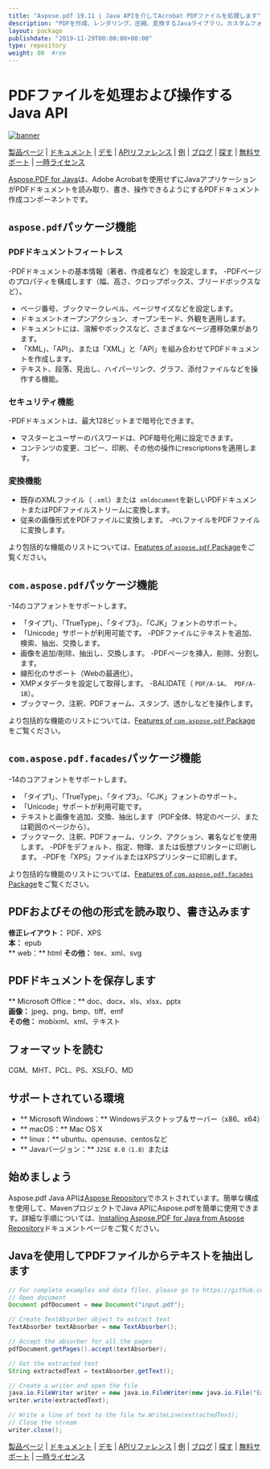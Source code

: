 ```yaml
---
title: "Aspose.pdf 19.11 | Java APIを介してAcrobat PDFファイルを処理します" 
description: "PDFを作成、レンダリング、圧縮、変換するJavaライブラリ。カスタムフォント、JavaScript、グラフ、ブックマーク、画像、エクスポート、注釈、フォーム、印刷をサポートします。" 
layout: package
publishdate: "2019-11-29T00:00:00+00:00"
type: repository
weight: 00	#rem
---
```


# PDFファイルを処理および操作するJava API
[![banner](../aspose_pdf-for-java-banner.png)](./)

[製品ページ](https://products.aspose.com/pdf/java) | [ドキュメント](https://docs.aspose.com/pdf/java/) | [デモ](https://products.aspose.app/pdf/family) | [APIリファレンス](https://apireference.aspose.com/pdf/java) | [例](https://github.com/aspose-pdf/Aspose.PDF-for-Java/tree/master/例) | [ブログ](https://blog.aspose.com/category/pdf/) | [探す](https://search.aspose.com/) | [無料サポート](https://forum.aspose.com/c/pdf) | [一時ライセンス](https://purchase.aspose.com/temporary-license)

[Aspose.PDF for Java](https://products.aspose.com/pdf/java)は、Adobe Acrobatを使用せずにJavaアプリケーションがPDFドキュメントを読み取り、書き、操作できるようにするPDFドキュメント作成コンポーネントです。

## `aspose.pdf`パッケージ機能

### PDFドキュメントフィートレス
-PDFドキュメントの基本情報（著者、作成者など）を設定します。
-PDFページのプロパティを構成します（幅、高さ、クロップボックス、ブリードボックスなど）。
 - ページ番号、ブックマークレベル、ページサイズなどを設定します。
 - ドキュメントオープンアクション、オープンモード、外観を適用します。
 - ドキュメントには、溶解やボックスなど、さまざまなページ遷移効果があります。
 - 「XML」、「API」、または「XML」と「API」を組み合わせてPDFドキュメントを作成します。
 - テキスト、段落、見出し、ハイパーリンク、グラフ、添付ファイルなどを操作する機能。

### セキュリティ機能
-PDFドキュメントは、最大128ビットまで暗号化できます。
 - マスターとユーザーのパスワードは、PDF暗号化用に設定できます。
 - コンテンツの変更、コピー、印刷、その他の操作にrescriptionsを適用します。

### 変換機能
 - 既存のXMLファイル（ `.xml`）または` xmldocument`を新しいPDFドキュメントまたはPDFファイルストリームに変換します。
 - 従来の画像形式をPDFファイルに変換します。
-`PCL`ファイルをPDFファイルに変換します。

より包括的な機能のリストについては、[Features of `aspose.pdf` Package](https://docs.aspose.com/pdf/java/features-of-aspose-pdf-package/)をご覧ください。

## `com.aspose.pdf`パッケージ機能
-14のコアフォントをサポートします。
 - 「タイプ1」、「TrueType」、「タイプ3」、「CJK」フォントのサポート。
 - 「Unicode」サポートが利用可能です。
-PDFファイルにテキストを追加、検索、抽出、交換します。
 - 画像を追加/削除、抽出し、交換します。
-PDFページを挿入、削除、分割します。
 - 線形化のサポート（Webの最適化）。
 -  XMPメタデータを設定して取得します。
-BALIDATE（ `PDF/A-1A`、` PDF/A-1B`）。
 - ブックマーク、注釈、PDFフォーム、スタンプ、透かしなどを操作します。

より包括的な機能のリストについては、[Features of `com.aspose.pdf` Package](https://docs.aspose.com/pdf/java/features-of-com-aspose-pdf-package/)をご覧ください。

## `com.aspose.pdf.facades`パッケージ機能
-14のコアフォントをサポートします。
 - 「タイプ1」、「TrueType」、「タイプ3」、「CJK」フォントのサポート。
 - 「Unicode」サポートが利用可能です。
 - テキストと画像を追加、交換、抽出します（PDF全体、特定のページ、または範囲のページから）。
 - ブックマーク、注釈、PDFフォーム、リンク、アクション、署名などを使用します。
-PDFをデフォルト、指定、物理、または仮想プリンターに印刷します。
-PDFを「XPS」ファイルまたはXPSプリンターに印刷します。

より包括的な機能のリストについては、[Features of `com.aspose.pdf.facades` Package](https://docs.aspose.com/pdf/java/features-of-com-aspose-pdf-facades-package/)をご覧ください。

## PDFおよびその他の形式を読み取り、書き込みます
**修正レイアウト：** PDF、XPS \
**本：** epub \
** web：** html
**その他：** tex、xml、svg

## PDFドキュメントを保存します
** Microsoft Office：** doc、docx、xls、xlsx、pptx \
**画像：** jpeg、png、bmp、tiff、emf \
**その他：** mobixml、xml、テキスト

## フォーマットを読む
CGM、MHT、PCL、PS、XSLFO、MD

## サポートされている環境
 -  ** Microsoft Windows：** Windowsデスクトップ＆サーバー（x86、x64）
 -  ** macOS：** Mac OS X
 -  ** linux：** ubuntu、opensuse、centosなど
 -  ** Javaバージョン：** `J2SE 8.0（1.8）`または

## 始めましょう

Aspose.pdf Java APIは[Aspose Repository](https://releases.aspose.com/pdf/java/)でホストされています。簡単な構成を使用して、MavenプロジェクトでJava APIにAspose.pdfを簡単に使用できます。詳細な手順については、[Installing Aspose.PDF for Java from Aspose Repository](https://docs.aspose.com/pdf/java/installation/)ドキュメントページをご覧ください。

## Javaを使用してPDFファイルからテキストを抽出します

```java
// For complete examples and data files, please go to https://github.com/aspose-pdf/Aspose.Pdf-for-Java
// Open document
Document pdfDocument = new Document("input.pdf");

// Create TextAbsorber object to extract text
TextAbsorber textAbsorber = new TextAbsorber();

// Accept the absorber for all the pages
pdfDocument.getPages().accept(textAbsorber);

// Get the extracted text
String extractedText = textAbsorber.getText();

// Create a writer and open the file
java.io.FileWriter writer = new java.io.FileWriter(new java.io.File("Extracted_text.txt"));
writer.write(extractedText);

// Write a line of text to the file tw.WriteLine(extractedText);
// Close the stream
writer.close();
```

[製品ページ](https://products.aspose.com/pdf/java) | [ドキュメント](https://docs.aspose.com/pdf/java/) | [デモ](https://products.aspose.app/pdf/family) | [APIリファレンス](https://apireference.aspose.com/pdf/java) | [例](https://github.com/aspose-pdf/Aspose.PDF-for-Java/tree/master/例) | [ブログ](https://blog.aspose.com/category/pdf/) | [探す](https://search.aspose.com/) | [無料サポート](https://forum.aspose.com/c/pdf) | [一時ライセンス](https://purchase.aspose.com/temporary-license)
